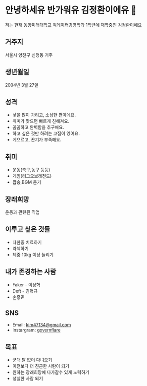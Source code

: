 # 안녕하세유 반가워유 김정환이에유 👋

저는 현재 동양미래대학교 빅데이터경영학과 1학년에 재학중인 김정환이에요

## 거주지
서울시 양천구 신정동 거주

## 생년월일
2004년 3월 27일

## 성격
- 낯을 많이 가리고, 소심한 편이에요.
- 취미가 맞으면 빠르게 친해져요.
- 꼼꼼하고 완벽함을 추구해요.
- 하고 싶은 것만 하려는 고집이 있어요.
- 게으르고, 끈기가 부족해요.
  
## 취미
- 운동(축구,농구 등등)
- 게임(리그오브레전드)
- 팝송,BGM 듣기

## 장래희망
운동과 관련된 직업

## 이루고 싶은 것들
- 다한증 치료하기
- 라섹하기
- 체중 10kg 이상 늘리기

## 내가 존경하는 사람
- Faker - 이상혁
- Deft - 김혁규
- 손흥민
##  SNS
- Email: kim47134@gmail.com
- Instargram: [governflare](https://www.instagram.com/governflare/)

## 목표
- 군대 탈 없이 다녀오기
- 이전보다 더 친근한 사람이 되기
- 원하는 장래희망에 다가갈수 있게 노력하기
- 성실한 사람 되기
